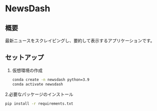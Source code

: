 # NewsDash

## 概要
最新ニュースをスクレイピングし、要約して表示するアプリケーションです。

## セットアップ
1. 仮想環境の作成
   ```bash
   conda create -n newsdash python=3.9
   conda activate newsdash

2.必要なパッケージのインストール
   ```bash
   pip install -r requirements.txt

